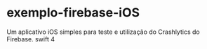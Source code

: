 # exemplo-firebase-iOS
Um aplicativo iOS simples para teste e utilização do Crashlytics do Firebase.  swift 4

